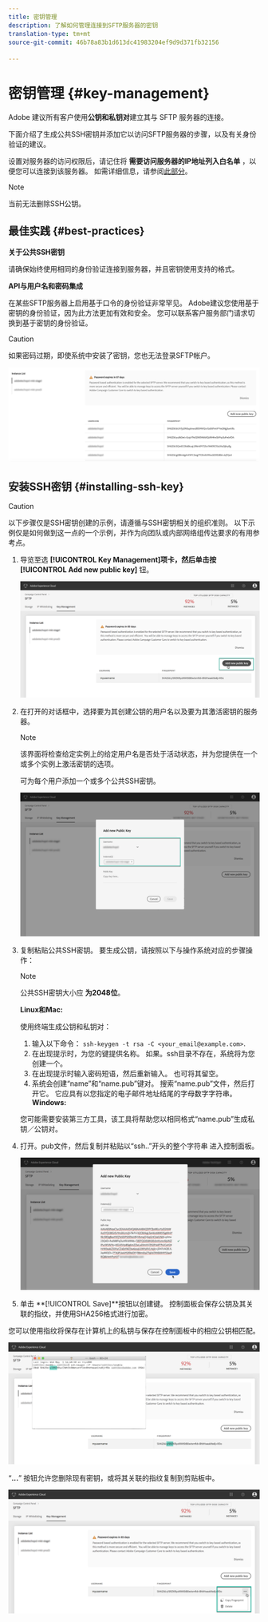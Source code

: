 ```yaml
---
title: 密钥管理
description: 了解如何管理连接到SFTP服务器的密钥
translation-type: tm+mt
source-git-commit: 46b78a83b1d613dc41983204ef9d9d371fb32156

---
```



# 密钥管理 {#key-management}

Adobe 建议所有客户使用&#x200B;**公钥和私钥对**&#x200B;建立其与 SFTP 服务器的连接。

下面介绍了生成公共SSH密钥并添加它以访问SFTP服务器的步骤，以及有关身份验证的建议。

设置对服务器的访问权限后，请记住将 **需要访问服务器的IP地址列入白名单** ，以便您可以连接到该服务器。 如需详细信息，请参阅[此部分](../../instances-settings/using/ip-whitelisting-instance-access.md)。

>[!NOTE]
>
>当前无法删除SSH公钥。

## 最佳实践 {#best-practices}

**关于公共SSH密钥**

请确保始终使用相同的身份验证连接到服务器，并且密钥使用支持的格式。

**API与用户名和密码集成**

在某些SFTP服务器上启用基于口令的身份验证非常罕见。 Adobe建议您使用基于密钥的身份验证，因为此方法更加有效和安全。 您可以联系客户服务部门请求切换到基于密钥的身份验证。

>[!CAUTION]
>
>如果密码过期，即使系统中安装了密钥，您也无法登录SFTP帐户。

![](assets/control_panel_passwordexpires.png)

## 安装SSH密钥 {#installing-ssh-key}

>[!CAUTION]
>
>以下步骤仅是SSH密钥创建的示例，请遵循与SSH密钥相关的组织准则。 以下示例仅是如何做到这一点的一个示例，并作为向团队或内部网络组传达要求的有用参考点。

1. 导览至选 **[!UICONTROL Key Management]**项卡，然后单击按**[!UICONTROL Add new public key]** 钮。

   ![](assets/key0.png)

1. 在打开的对话框中，选择要为其创建公钥的用户名以及要为其激活密钥的服务器。

   >[!NOTE]
   >
   >该界面将检查给定实例上的给定用户名是否处于活动状态，并为您提供在一个或多个实例上激活密钥的选项。
   >
   >可为每个用户添加一个或多个公共SSH密钥。

   ![](assets/key1.png)

1. 复制粘贴公共SSH密钥。 要生成公钥，请按照以下与操作系统对应的步骤操作：

   >[!NOTE]
   >
   >公共SSH密钥大小应 **为2048位**。

   **Linux和Mac:**

   使用终端生成公钥和私钥对：
   1. 输入以下命令： `ssh-keygen -t rsa -C <your_email@example.com>`.
   1. 在出现提示时，为您的键提供名称。 如果。ssh目录不存在，系统将为您创建一个。
   1. 在出现提示时输入密码短语，然后重新输入。 也可将其留空。
   1. 系统会创建“name”和“name.pub”键对。 搜索“name.pub”文件，然后打开它。 它应具有以您指定的电子邮件地址结尾的字母数字字符串。
   **Windows:**

   您可能需要安装第三方工具，该工具将帮助您以相同格式“name.pub”生成私钥／公钥对。

1. 打开。pub文件，然后复制并粘贴以“ssh..”开头的整个字符串 进入控制面板。

   ![](assets/publickey.png)

1. 单击 **[!UICONTROL Save]**按钮以创建键。 控制面板会保存公钥及其关联的指纹，并使用SHA256格式进行加密。

您可以使用指纹将保存在计算机上的私钥与保存在控制面板中的相应公钥相匹配。

![](assets/fingerprint_compare.png)

“**...**” 按钮允许您删除现有密钥，或将其关联的指纹复制到剪贴板中。

![](assets/key_options.png)
